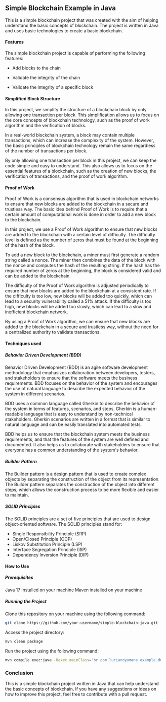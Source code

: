 ## Simple Blockchain Example in Java

This is a simple blockchain project that was created with the aim of helping understand the basic concepts of blockchain. The project is written in Java and uses basic technologies to create a basic blockchain.

#### Features

The simple blockchain project is capable of performing the following features:

- Add blocks to the chain

- Validate the integrity of the chain
- Validate the integrity of a specific block

#### Simplified Block Structure

In this project, we simplify the structure of a blockchain block by only allowing one transaction per block. This simplification allows us to focus on the core concepts of blockchain technology, such as the proof of work algorithm and the verification of blocks.

In a real-world blockchain system, a block may contain multiple transactions, which can increase the complexity of the system. However, the basic principles of blockchain technology remain the same regardless of the number of transactions per block.

By only allowing one transaction per block in this project, we can keep the code simple and easy to understand. This also allows us to focus on the essential features of a blockchain, such as the creation of new blocks, the verification of transactions, and the proof of work algorithm.

#### Proof of Work

Proof of Work is a consensus algorithm that is used in blockchain networks to ensure that new blocks are added to the blockchain in a secure and trustless way. The basic idea behind Proof of Work is to require that a certain amount of computational work is done in order to add a new block to the blockchain.

In this project, we use a Proof of Work algorithm to ensure that new blocks are added to the blockchain with a certain level of difficulty. The difficulty level is defined as the number of zeros that must be found at the beginning of the hash of the block.

To add a new block to the blockchain, a miner must first generate a random string called a nonce. The miner then combines the data of the block with the nonce and computes the hash of the resulting string. If the hash has the required number of zeros at the beginning, the block is considered valid and can be added to the blockchain.

The difficulty of the Proof of Work algorithm is adjusted periodically to ensure that new blocks are added to the blockchain at a consistent rate. If the difficulty is too low, new blocks will be added too quickly, which can lead to a security vulnerability called a 51% attack. If the difficulty is too high, new blocks will be added too slowly, which can lead to a slow and inefficient blockchain network.

By using a Proof of Work algorithm, we can ensure that new blocks are added to the blockchain in a secure and trustless way, without the need for a centralized authority to validate transactions.

#### Techniques used

##### Behavior Driven Development (BDD)

Behavior Driven Development (BDD) is an agile software development methodology that emphasizes collaboration between developers, testers, and stakeholders to ensure that the software meets the business requirements. BDD focuses on the behavior of the system and encourages the use of natural language to describe the expected behavior of the system in different scenarios.

BDD uses a common language called Gherkin to describe the behavior of the system in terms of features, scenarios, and steps. Gherkin is a human-readable language that is easy to understand by non-technical stakeholders. Gherkin scenarios are written in a format that is similar to natural language and can be easily translated into automated tests.

BDD helps us to ensure that the blockchain system meets the business requirements, and that the features of the system are well defined and documented. It also helps us to collaborate with stakeholders to ensure that everyone has a common understanding of the system's behavior.

##### Builder Pattern

The Builder pattern is a design pattern that is used to create complex objects by separating the construction of the object from its representation. The Builder pattern separates the construction of the object into different steps, which allows the construction process to be more flexible and easier to maintain.

##### SOLID Principles

The SOLID principles are a set of five principles that are used to design object-oriented software. The SOLID principles stand for:

- Single Responsibility Principle (SRP)
- Open/Closed Principle (OCP)
- Liskov Substitution Principle (LSP)
- Interface Segregation Principle (ISP)
- Dependency Inversion Principle (DIP)

#### How to Use

##### Prerequisites

Java 17 installed on your machine
Maven installed on your machine

##### Running the Project

Clone this repository on your machine using the following command:

```bash
git clone https://github.com/your-username/simple-blockchain-java.git
```

Access the project directory:

```bash
mvn clean package
```

Run the project using the following command:

```bash
mvn compile exec:java -Dexec.mainClass="br.com.lucianoyamane.example.dundermifflin.ExecuteBlockChain" -Dexec.cleanupDaemonThreads=false
```

### Conclusion

This is a simple blockchain project written in Java that can help understand the basic concepts of blockchain. If you have any suggestions or ideas on how to improve this project, feel free to contribute with a pull request.